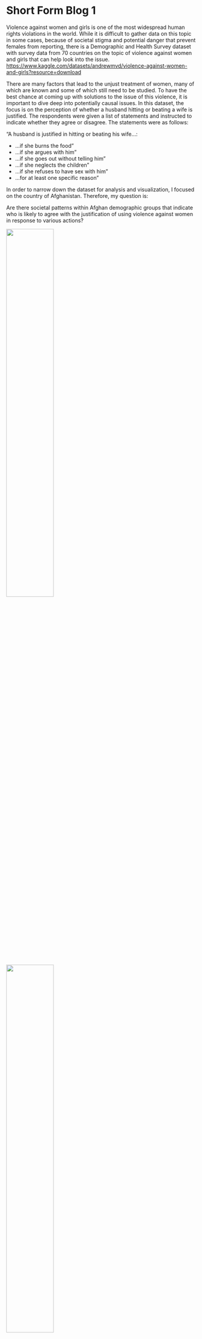 # Short Form Blog 1

Violence against women and girls is one of the most widespread human rights violations in the world. While it is difficult to gather data on this topic in some cases, because of societal stigma and potential danger that prevent females from reporting, there is a Demographic and Health Survey dataset with survey data from 70 countries on the topic of violence against women and girls that can help look into the issue. https://www.kaggle.com/datasets/andrewmvd/violence-against-women-and-girls?resource=download


There are many factors that lead to the unjust treatment of women, many of which are known and some of which still need to be studied. To have the best chance at coming up with solutions to the issue of this violence, it is important to dive deep into potentially causal issues. In this dataset, the focus is on the perception of whether a husband hitting or beating a wife is justified. The respondents were given a list of statements and instructed to indicate whether they agree or disagree. The statements were as follows:

“A husband is justified in hitting or beating his wife…:
* ...if she burns the food”
* ...if she argues with him”
* ...if she goes out without telling him”
* ...if she neglects the children”
* ...if she refuses to have sex with him”
* ...for at least one specific reason”

In order to narrow down the dataset for analysis and visualization, I focused on the country of Afghanistan. Therefore, my question is:

Are there societal patterns within Afghan demographic groups that indicate who is likely to agree with the justification of using violence against women in response to various actions?


<img src="https://user-images.githubusercontent.com/114178058/201834451-b5bf5b28-7c25-4e6c-8e48-3ca91128b4cb.png" width=50% height=50%>
<img src="https://user-images.githubusercontent.com/114178058/201834429-8716da15-3469-4e52-bf77-349df71ca82d.png" width=50% height=50%>
<img src="https://user-images.githubusercontent.com/114178058/201834439-f5caef3c-ad22-45f4-9216-8f90939f10c9.png" width=50% height=50%>
<img src="https://user-images.githubusercontent.com/114178058/201834460-5cbe5665-48ec-4889-85ab-1eb09def763c.png" width=50% height=50%>
